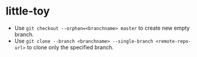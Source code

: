 # little-toy
- Use `git checkout --orphan=<branchname> master` to create new empty branch.
- Use `git clone --branch <branchname> --single-branch <remote-repo-url>` to clone only the specified branch.